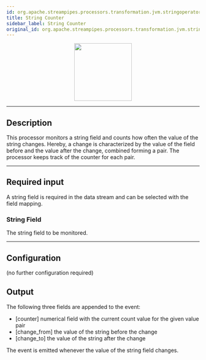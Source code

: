 ```yaml
---
id: org.apache.streampipes.processors.transformation.jvm.stringoperator.counter
title: String Counter
sidebar_label: String Counter
original_id: org.apache.streampipes.processors.transformation.jvm.stringoperator.counter
---
```


<!--
  ~ Licensed to the Apache Software Foundation (ASF) under one or more
  ~ contributor license agreements.  See the NOTICE file distributed with
  ~ this work for additional information regarding copyright ownership.
  ~ The ASF licenses this file to You under the Apache License, Version 2.0
  ~ (the "License"); you may not use this file except in compliance with
  ~ the License.  You may obtain a copy of the License at
  ~
  ~    http://www.apache.org/licenses/LICENSE-2.0
  ~
  ~ Unless required by applicable law or agreed to in writing, software
  ~ distributed under the License is distributed on an "AS IS" BASIS,
  ~ WITHOUT WARRANTIES OR CONDITIONS OF ANY KIND, either express or implied.
  ~ See the License for the specific language governing permissions and
  ~ limitations under the License.
  ~
  -->



<p align="center"> 
    <img src="/img/pipeline-elements/org.apache.streampipes.processors.transformation.jvm.stringoperator.counter/icon.png" width="150px;" class="pe-image-documentation"/>
</p>

***

## Description

This processor monitors a string field and counts how often the value of the string changes. Hereby, a change is characterized by 
the value of the field before and the value after the change, combined forming a pair. The processor keeps track of the counter for each pair. 

***

## Required input

A string field is required in the data stream and can be selected with the field mapping.

### String Field

The string field to be monitored.

***

## Configuration

(no further configuration required)

## Output
The following three fields are appended to the event:
* [counter] numerical field with the current count value for the given value pair
* [change_from] the value of the string before the change
* [change_to] the value of the string after the change 

The event is emitted whenever the value of the string field changes.

